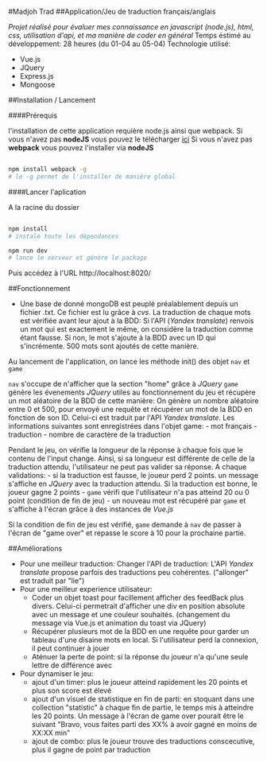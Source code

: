 #Madjoh Trad
##Application/Jeu de traduction français/anglais

*Projet réalisé pour évaluer mes connaissance en javascript (node.js), html, css, utilisation d'api, et ma manière de coder en général*
Temps éstimé au développement: 28 heures (du 01-04 au 05-04)
Technologie utilisé:
- Vue.js
- JQuery
- Express.js
- Mongoose

##Installation / Lancement

####Prérequis

l'installation de cette application requière node.js ainsi que webpack.
Si vous n'avez pas __nodeJS__ vous pouvez le télécharger [ici](https://nodejs.org/en/ "nodeJS")
Si vous n'avez pas __webpack__ vous pouvez l'installer via __nodeJS__

```bash

npm install webpack -g
# le -g permet de l'installer de manière global

```

####Lancer l'aplication

A la racine du dossier

```bash

npm install
# instale toute les dépendances

npm run dev
# lance le serveur et génère le package

```
Puis accédez à l'URL http://localhost:8020/

##Fonctionnement

- Une base de donné mongoDB est peuplé préalablement depuis un fichier .txt. Ce fichier est lu grâce à *cvs*. La traduction de chaque mots est vérifiée avant leur ajout à la BDD: Si l'API (*Yandex translate*) renvois un mot qui est exactement le même, on considère la traduction comme étant fausse. Si non, le mot s'ajoute à la BDD avec un ID qui s'incrémente. 500 mots sont ajoutés de cette manière.

Au lancement de l'application, on lance les méthode init() des objet `nav` et `game`

`nav` s'occupe de n'afficher que la section "home" grâce à *JQuery*
`game` génère les évenements *JQuery* utiles au fonctionnement du jeu et récupère un mot aléatoire de la BDD de cette manière:
On génère un nombre aléatoire entre 0 et 500, pour envoyé une requête et récupérer un mot de la BDD en fonction de son ID. Celui-ci est traduit par l'API *Yandex translate*. Les informations suivantes sont enregistrées dans l'objet game:
	- mot français
	- traduction
	- nombre de caractère de la traduction

Pendant le jeu, on vérifie la longueur de la réponse à chaque fois que le contenu de l'input change. Ainsi, si sa longueur est différente de celle de la traduction attendu, l'utilisateur ne peut pas valider sa réponse.
A chaque validations:
	- si la traduction est fausse, le joueur perd 2 points. un message s'affiche en *JQuery* avec la traduction attendu. Si la traduction est bonne, le joueur gagne 2 points
	- `game` vérifi que l'utilisateur n'a pas atteind 20 ou 0 point (condition de fin de jeu)
	- un nouveau mot est récupéré par `game` et s'affiche à l'écran grâce à des instances de *Vue.js*

Si la condition de fin de jeu est vérifié, `game` demande à `nav` de passer à l'écran de "game over" et repasse le score à 10 pour la prochaine partie.

##Améliorations

- Pour une meilleur traduction: Changer l'API de traduction: L'API *Yandex translate* propose parfois des traductions peu cohérentes. ("allonger" est traduit par "lie")
- Pour une meilleur experience utilisateur:
	- Coder un objet toast pour facillement afficher des feedBack plus divers. Celui-ci permetrait d'afficher une div en position absolute avec un message et une couleur souhaités. (changement du message via Vue.js et animation du toast via JQuery)
	- Récupérer plusieurs mot de la BDD en une requête pour garder un tableau d'une disaine mots en local. Si l'utilisateur perd la connexion, il peut continuer à jouer
	- Aténuer la perte de point: si la réponse du joueur n'a qu'une seule lettre de différence avec 
- Pour dynamiser le jeu:
	- ajout d'un timer: plus le joueur atteind rapidement les 20 points et plus son score est élevé
	- ajout d'un visuel de statistique en fin de parti: en stoquant dans une collection "statistic" à chaque fin de partie, le temps mis à atteindre les 20 points. Un message à l'écran de game over pourait être le suivant "Bravo, vous faites parti des XX% à avoir gagné en moins de XX:XX min"
	- ajout de combo: plus le joueur trouve des traductions conscecutive, plus il gagne de point par traduction
